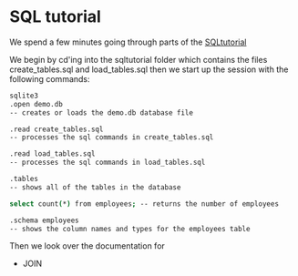 # SQL tutorial
We spend a few minutes going through parts of the [SQLtutorial](https://www.sqltutorial.org/)

We begin by cd'ing into the sqltutorial folder which contains the files create_tables.sql and load_tables.sql
then we start up the session with the following commands:

``` bash
sqlite3
.open demo.db
-- creates or loads the demo.db database file

.read create_tables.sql
-- processes the sql commands in create_tables.sql

.read load_tables.sql
-- processes the sql commands in load_tables.sql

.tables
-- shows all of the tables in the database

select count(*) from employees; -- returns the number of employees

.schema employees
-- shows the column names and types for the employees table
```

Then we look over the documentation for 
* JOIN 

